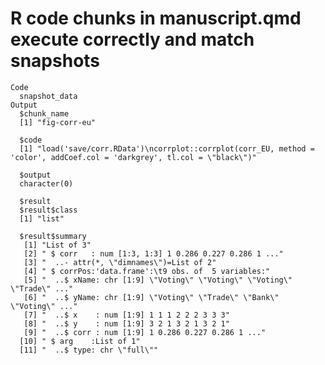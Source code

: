 # R code chunks in manuscript.qmd execute correctly and match snapshots

    Code
      snapshot_data
    Output
      $chunk_name
      [1] "fig-corr-eu"
      
      $code
      [1] "load('save/corr.RData')\ncorrplot::corrplot(corr_EU, method = 'color', addCoef.col = 'darkgrey', tl.col = \"black\")"
      
      $output
      character(0)
      
      $result
      $result$class
      [1] "list"
      
      $result$summary
       [1] "List of 3"                                                            
       [2] " $ corr   : num [1:3, 1:3] 1 0.286 0.227 0.286 1 ..."                 
       [3] "  ..- attr(*, \"dimnames\")=List of 2"                                
       [4] " $ corrPos:'data.frame':\t9 obs. of  5 variables:"                    
       [5] "  ..$ xName: chr [1:9] \"Voting\" \"Voting\" \"Voting\" \"Trade\" ..."
       [6] "  ..$ yName: chr [1:9] \"Voting\" \"Trade\" \"Bank\" \"Voting\" ..."  
       [7] "  ..$ x    : num [1:9] 1 1 1 2 2 2 3 3 3"                             
       [8] "  ..$ y    : num [1:9] 3 2 1 3 2 1 3 2 1"                             
       [9] "  ..$ corr : num [1:9] 1 0.286 0.227 0.286 1 ..."                     
      [10] " $ arg    :List of 1"                                                 
      [11] "  ..$ type: chr \"full\""                                             
      
      

